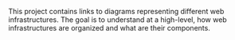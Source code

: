 This project contains links to diagrams representing different web infrastructures. The goal is to understand at a high-level, how web infrastructures are organized and what are their components.
